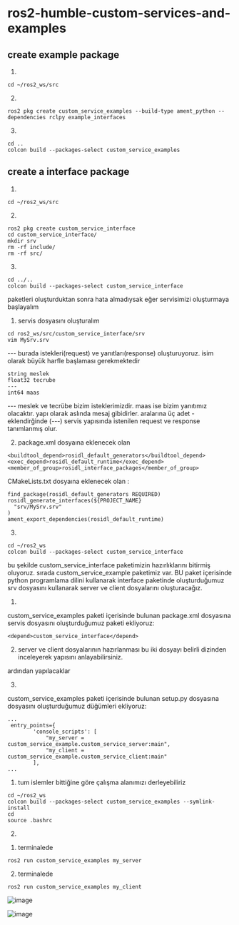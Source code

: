 # ros2-humble-custom-services-and-examples








## create example package
1)
```
cd ~/ros2_ws/src
```
2)
```
ros2 pkg create custom_service_examples --build-type ament_python --dependencies rclpy example_interfaces
```
3)
```
cd ..
colcon build --packages-select custom_service_examples 
```
## create a interface package

1)
```
cd ~/ros2_ws/src
```
2)
```
ros2 pkg create custom_service_interface
cd custom_service_interface/
mkdir srv
rm -rf include/
rm -rf src/
```
3)
```
cd ../..
colcon build --packages-select custom_service_interface
```


paketleri oluşturduktan sonra 
hata almadıysak eğer 
servisimizi oluşturmaya başlayalım

1) servis dosyasını oluşturalım
```
cd ros2_ws/src/custom_service_interface/srv
vim MySrv.srv
```
--- burada istekleri(request) ve yanıtları(response) oluşturuyoruz. isim olarak büyük harfle başlaması gerekmektedir
```
string meslek
float32 tecrube
---
int64 maas 
```
--- meslek  ve tecrübe bizim isteklerimizdir. maas ise bizim yanıtımız olacaktır. yapı olarak aslında mesaj gibidirler. aralarına üç adet - eklendirğinde (---) servis yapısında istenilen request ve response tanımlanmış olur.

2) package.xml dosyaına eklenecek olan 
   
```
<buildtool_depend>rosidl_default_generators</buildtool_depend>
<exec_depend>rosidl_default_runtime</exec_depend>
<member_of_group>rosidl_interface_packages</member_of_group>
```
CMakeLists.txt  dosyaına eklenecek olan : 
```
find_package(rosidl_default_generators REQUIRED)
rosidl_generate_interfaces(${PROJECT_NAME}
  "srv/MySrv.srv"
)
ament_export_dependencies(rosidl_default_runtime)
```
3) 
```
cd ~/ros2_ws
colcon build --packages-select custom_service_interface
```
bu şekilde custom_service_interface paketimizin hazırlıklarını bitirmiş oluyoruz.
sırada custom_service_example paketimiz var. BU paket içerisinde python programlama dilini kullanarak interface paketinde oluşturduğumuz srv dosyasını kullanarak server ve client dosyalarını oluşturacağız.


1)

custom_service_examples paketi içerisinde bulunan 
package.xml dosyasına servis dosyasını oluşturduğumuz paketi ekliyoruz:
```
<depend>custom_service_interface</depend>
```

2) server ve client dosyalarının hazırlanması
bu iki dosyayı belirli dizinden inceleyerek yapısını anlayabilirsiniz.

ardından yapılacaklar

3)
custom_service_examples paketi içerisinde bulunan 
setup.py dosyasına  dosyasını oluşturduğumuz düğümleri ekliyoruz:
```
...
 entry_points={
        'console_scripts': [
            "my_server = custom_service_example.custom_service_server:main",
            "my_client = custom_service_example.custom_service_client:main"
        ],
...
```

1) tum islemler bittiğine göre çalışma alanımızı derleyebiliriz
   
```
cd ~/ros2_ws
colcon build --packages-select custom_service_examples --symlink-install
cd
source .bashrc
```
2)
1. terminalede
```
ros2 run custom_service_examples my_server 
```
2. terminalede
```
ros2 run custom_service_examples my_client
```

![image](https://github.com/MericSetan/ros2-humble-custom-services-and-examples/assets/65041863/7073f728-c258-42d3-a6b9-83d24ee1eed4)


![image](https://github.com/MericSetan/ros2-humble-custom-services-and-examples/assets/65041863/5d9572f3-1e12-46f2-ae48-cbcdaaff60a4)







